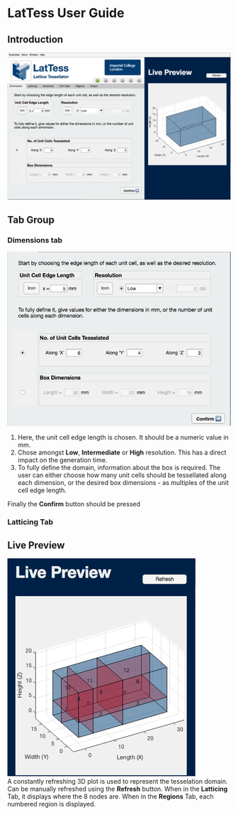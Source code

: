 # LatTess User Guide

## Introduction
![Overall Screenshot](/docs/Screenshots/Overall.png)

## Tab Group
### Dimensions tab
![Dimensions Screenshot](/docs/Screenshots/DimTab.png)

1. Here, the unit cell edge length is chosen. It should be a numeric value in mm.
2. Chose amongst **Low**, **Intermediate** or **High** resolution. This has a direct impact on the generation time.
3. To fully define the domain, information about the box is required. The user can either choose how many unit cells should be tessellated along each dimension, or the desired box dimensions - as multiples of the unit cell edge length.

Finally the **Confirm** button should be pressed

### Latticing Tab

## Live Preview
![Live Preview](/docs/Screenshots/Preview.png)  
A constantly refreshing 3D plot is used to represent the tesselation domain. Can be manually refreshed using the **Refresh** button.
When in the **Latticing** Tab, it displays where the 8 nodes are. When in the **Regions** Tab, each numbered region is displayed.
